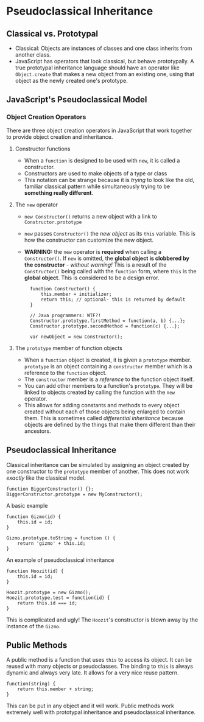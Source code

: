 # Pseudoclassical Inheritance

## Classical vs. Prototypal
* Classical: Objects are instances of classes and one class inherits from another class.
* JavaScript has operators that look classical, but behave prototypally. A
  true prototypal inheritance language should have an operator like
  `Object.create` that makes a new object from an existing one, using that
  object as the newly created one's prototype.

## JavaScript's Pseudoclassical Model
### Object Creation Operators
There are three object creation operators in JavaScript that work together to
provide object creation and inheritance.

1. Constructor functions
    * When a `function` is designed to be used with `new`, it is called a
      constructor.
    * Constructors are used to make objects of a type or class
    * This notation can be strange because it is *trying* to look like the old, familiar classical pattern while simultaneously trying to be **something really different**.

2. The `new` operator
    * `new Constructor()` returns a new object with a link to
      `Constructor.prototype`
    * `new` passes `Constructor()` the *new object* as its `this` variable.
      This is how the constructor can customize the new object.
    * **WARNING:** the `new` operator is **required** when calling a
      `Constructor()`. If `new` is omitted, the **global object is clobbered
      by the constructor** - *without warning!* This is a result of the
      `Constructor()` being called with the `function` form, where `this` is
      the **global object**.  This is considered to be a design error.

            function Constructor() {
                this.member = initializer;
                return this; // optional- this is returned by default
            }
        
            // Java programmers: WTF?!
            Constructor.prototype.firstMethod = function(a, b) {...};
            Constructor.prototype.secondMethod = function(c) {...};
        
            var newObject = new Constructor();

3. The `prototype` member of function objects
    * When a `function` object is created, it is given a `prototype` member.
      `prototype` is an object containing a `constructor` member which is a
      reference to the `function` object.
    * The `constructor` member is a *reference* to the function object itself.
    * You can add other members to a function's `prototype`. They will be
      linked to objects created by calling the function with the `new`
      operator.
    * This allows for adding constants and methods to every object created
      without each of those objects being enlarged to contain them. This is
      sometimes called *differential inheritance* because objects are defined
      by the things that make them different than their ancestors.

## Pseudoclassical Inheritance
Classical inheritance can be simulated by assigning an object created by one constructor to the `prototype` member of another.  This does not work *exactly* like the classical model.

    function BiggerConstructor() {};
    BiggerConstructor.prototype = new MyConstructor();
    
A basic example

    function Gizmo(id) {
        this.id = id;
    }

    Gizmo.prototype.toString = function () {
        return 'gizmo' + this.id;
    }
    
An example of pseudoclassical inheritance

    function Hoozit(id) {
        this.id = id;
    }
    
    Hoozit.prototype = new Gizmo();
    Hoozit.prototype.test = function(id) {
        return this.id === id;
    }

This is complicated and ugly!  The `Hoozit`'s constructor is blown away by the instance of the `Gizmo`.

## Public Methods
A public method is a function that uses `this` to access its object.  It can be reused with many objects or pseudoclasses.  The binding to `this` is always dynamic and always very late.  It allows for a very nice reuse pattern.

    function(string) {
        return this.member + string;
    }
    
This can be put in any object and it will work.  Public methods work extremely well with prototypal inheritance and pseudoclassical inheritance.
